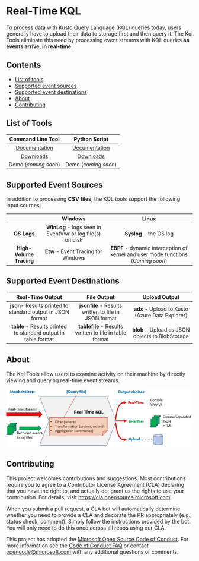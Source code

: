 # Real-Time KQL

To process data with Kusto Query Language (KQL) queries today, users generally have to upload their data to storage first and then query it. The Kql Tools eliminate this need by processing event streams with KQL queries **as events arrive, in real-time.**



## Contents

* [List of tools](#Tools)
* [Supported event sources](#Inputs)
* [Supported event destinations](#Outputs)
* [About](#About)
* [Contributing](#Contributing)



## <a id="Tools">List of Tools

|             **Command Line Tool**             |             **Python Script**              |
| :-------------------------------------------: | :----------------------------------------: |
|    [Documentation](Doc/CommandLineTool.md)     |    [Documentation](Doc/PythonScript.md)    |
| [Downloads](Doc/CommandLineTool.md#Downloads) | [Downloads](Doc/PythonScript.md#Downloads) |
|             Demo (*coming soon*)              |            Demo (*coming soon*)            |



## <a id="Inputs">Supported Event Sources

In addition to processing **CSV files**, the KQL tools support the following input sources:

|                         |                          Windows                          |                            Linux                             |
| :---------------------: | :-------------------------------------------------------: | :----------------------------------------------------------: |
|       **OS Logs**       | **WinLog** - logs seen in EventVwr or log file(s) on disk |                   **Syslog** - the OS log                    |
| **High-Volume Tracing** |            **Etw** - Event Tracing for Windows            | **EBPF** - dynamic interception of kernel and user mode functions (*Coming soon*) |



## <a id="Outputs">Supported Event Destinations

|                       Real-Time Output                       |                       File Output                       |                  Upload Output                   |
| :----------------------------------------------------------: | :-----------------------------------------------------: | :----------------------------------------------: |
| **json**- Results printed to standard output in JSON format  |  **jsonfile** - Results written to file in JSON format  | **adx** - Upload to Kusto (Azure Data Explorer)  |
| **table** - Results printed to standard output in table format | **tablefile** - Results written to file in table format | **blob** - Upload as JSON objects to BlobStorage |



## <a id="About">About

The Kql Tools allow users to examine activity on their machine by directly viewing and querying real-time event streams.

![StandingQuery.jpg](StandingQuery.jpg)



## <a id="Contributing">Contributing

This project welcomes contributions and suggestions.  Most contributions require you to agree to a
Contributor License Agreement (CLA) declaring that you have the right to, and actually do, grant us
the rights to use your contribution. For details, visit https://cla.opensource.microsoft.com.

When you submit a pull request, a CLA bot will automatically determine whether you need to provide
a CLA and decorate the PR appropriately (e.g., status check, comment). Simply follow the instructions
provided by the bot. You will only need to do this once across all repos using our CLA.

This project has adopted the [Microsoft Open Source Code of Conduct](https://opensource.microsoft.com/codeofconduct/).
For more information see the [Code of Conduct FAQ](https://opensource.microsoft.com/codeofconduct/faq/) or
contact [opencode@microsoft.com](mailto:opencode@microsoft.com) with any additional questions or comments.

